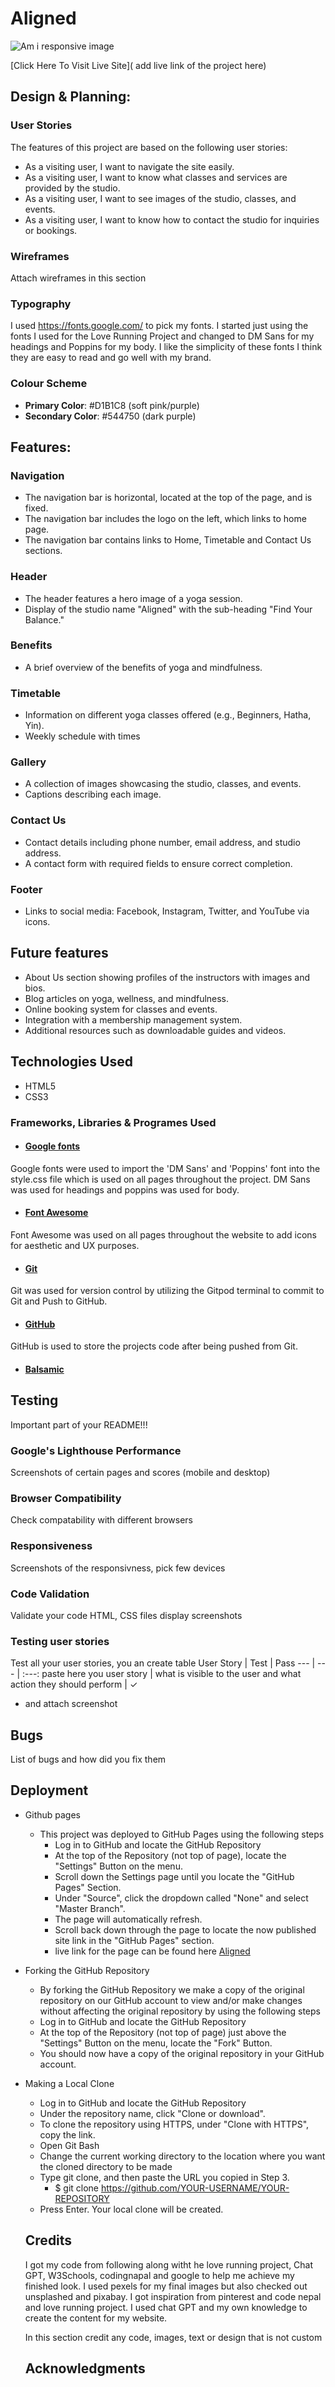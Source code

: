# Aligned


 
![Am i responsive image]()  

[Click Here To Visit Live Site]( add live link of the project here)


## Design & Planning:

### User Stories
The features of this project are based on the following user stories:

- As a visiting user, I want to navigate the site easily.
- As a visiting user, I want to know what classes and services are provided by the studio.
- As a visiting user, I want to see images of the studio, classes, and events.
- As a visiting user, I want to know how to contact the studio for inquiries or bookings.

### Wireframes
Attach wireframes in this section
### Typography
I used https://fonts.google.com/ to pick my fonts. I started just using the fonts I used for the Love Running Project and changed to DM Sans for my headings and Poppins for my body. I like the simplicity of these fonts I think they are easy to read and go well with my brand.

### Colour Scheme
- **Primary Color**: #D1B1C8 (soft pink/purple)
- **Secondary Color**: #544750 (dark purple)


## Features:
### Navigation
- The navigation bar is horizontal, located at the top of the page, and is fixed.
- The navigation bar includes the logo on the left, which links to home page.
- The navigation bar contains links to Home, Timetable and Contact Us sections.

### Header
- The header features a hero image of a yoga session.
- Display of the studio name "Aligned" with the sub-heading "Find Your Balance."

### Benefits
- A brief overview of the benefits of yoga and mindfulness.

### Timetable
- Information on different yoga classes offered (e.g., Beginners, Hatha, Yin).
- Weekly schedule with times

### Gallery
- A collection of images showcasing the studio, classes, and events.
- Captions describing each image.

### Contact Us
- Contact details including phone number, email address, and studio address.
- A contact form with required fields to ensure correct completion.

### Footer
- Links to social media: Facebook, Instagram, Twitter, and YouTube via icons.

## Future features
- About Us section showing profiles of the instructors with images and bios.
- Blog articles on yoga, wellness, and mindfulness.
- Online booking system for classes and events.
- Integration with a membership management system.
- Additional resources such as downloadable guides and videos.


## Technologies Used
- HTML5 
- CSS3
 ### Frameworks, Libraries & Programes Used
- #### [Google fonts](https://fonts.google.com/knowledge)
Google fonts were used to import the 'DM Sans' and 'Poppins' font into the style.css file which is used on all pages throughout the project. DM Sans was used for headings and poppins was used for body.
 - #### [Font Awesome](https://fontawesome.com/)
Font Awesome was used on all pages throughout the website to add icons for aesthetic and UX purposes.
 - #### [Git](https://gitpod.io/)
Git was used for version control by utilizing the Gitpod terminal to commit to Git and Push to GitHub.
  - #### [GitHub](https://github.com/)
GitHub is used to store the projects code after being pushed from Git.
 - #### [Balsamic](https://balsamiq.com/wireframes/?gclid=Cj0KCQiA14WdBhD8ARIsANao07g6CkndNmxQPlHP92mM3VQBwb6lbQIg5FPinhmNFxWsAnM7BpA_PukaAldMEALw_wcB)

## Testing
Important part of your README!!!

### Google's Lighthouse Performance
Screenshots of certain pages and scores (mobile and desktop)

### Browser Compatibility
Check compatability with different browsers


### Responsiveness
Screenshots of the responsivness, pick few devices

### Code Validation
Validate your code HTML, CSS files display screenshots

### Testing user stories
Test all your user stories, you an create table 
User Story |  Test | Pass
--- | --- | :---:
paste here you user story | what is visible to the user and what action they should perform | &check;
- and attach screenshot

## Bugs
List of bugs and how did you fix them

## Deployment
- Github pages
    - This project was deployed to GitHub Pages using the following steps
      - Log in to GitHub and locate the GitHub Repository
      - At the top of the Repository (not top of page), locate the "Settings" Button on 
        the menu.
      - Scroll down the Settings page until you locate the "GitHub Pages" Section.
      - Under "Source", click the dropdown called "None" and select "Master Branch".
      - The page will automatically refresh.
      - Scroll back down through the page to locate the now published site link in the "GitHub Pages" section.
      - live link for the page can be found here [Aligned](https://)
- Forking the GitHub Repository
    - By forking the GitHub Repository we make a copy of the original repository on our GitHub account to view and/or make changes without affecting the original repository by using the following steps
     - Log in to GitHub and locate the GitHub Repository
     - At the top of the Repository (not top of page) just above the "Settings" Button on the menu, locate the "Fork" Button.
     - You should now have a copy of the original repository in your GitHub account.
- Making a Local Clone
   - Log in to GitHub and locate the GitHub Repository
   - Under the repository name, click "Clone or download".
   -  To clone the repository using HTTPS, under "Clone with HTTPS", copy the link.
   - Open Git Bash
   - Change the current working directory to the location where you want the cloned directory to be made
   - Type git clone, and then paste the URL you copied in Step 3.
      - $ git clone https://github.com/YOUR-USERNAME/YOUR-REPOSITORY
   - Press Enter. Your local clone will be created.

   ## Credits
   I got my code from following along witht he love running project, Chat GPT, W3Schools, codingnapal and google to help me achieve my finished look.
   I used pexels for my final images but also checked out unsplashed and pixabay.
   I got inspiration from pinterest and code nepal and love running project.
   I used chat GPT and my own knowledge to create the content for my website. 
   
    In this section credit any code, images, text or design that is not custom

   ## Acknowledgments
